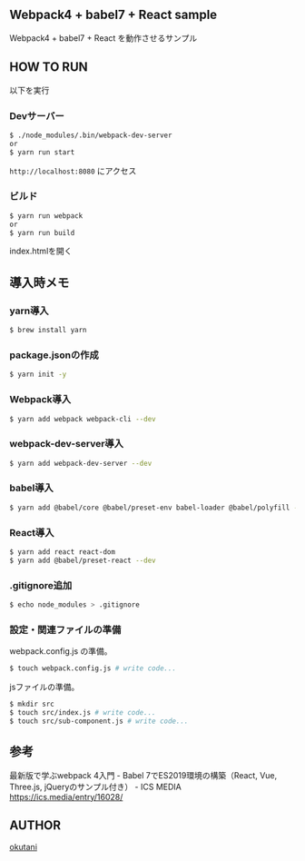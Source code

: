 ## Webpack4 + babel7 + React sample

Webpack4 + babel7 + React を動作させるサンプル

## HOW TO RUN

以下を実行

### Devサーバー

```bash
$ ./node_modules/.bin/webpack-dev-server
or
$ yarn run start
```

`http://localhost:8080` にアクセス

### ビルド

```bash
$ yarn run webpack
or
$ yarn run build
```

index.htmlを開く

## 導入時メモ

### yarn導入

```bash
$ brew install yarn
```

### package.jsonの作成

```bash
$ yarn init -y
```

### Webpack導入

```bash
$ yarn add webpack webpack-cli --dev
```

### webpack-dev-server導入

```bash
$ yarn add webpack-dev-server --dev
```

### babel導入

```bash
$ yarn add @babel/core @babel/preset-env babel-loader @babel/polyfill --dev
```

### React導入

```bash
$ yarn add react react-dom
$ yarn add @babel/preset-react --dev
```

### .gitignore追加

```bash
$ echo node_modules > .gitignore
```

### 設定・関連ファイルの準備

webpack.config.js の準備。

```bash
$ touch webpack.config.js # write code...
```

jsファイルの準備。

```bash
$ mkdir src
$ touch src/index.js # write code...
$ touch src/sub-component.js # write code...
```

## 参考

最新版で学ぶwebpack 4入門 - Babel 7でES2019環境の構築（React, Vue, Three.js, jQueryのサンプル付き） - ICS MEDIA https://ics.media/entry/16028/

## AUTHOR

[okutani](https://okutani.net/)
